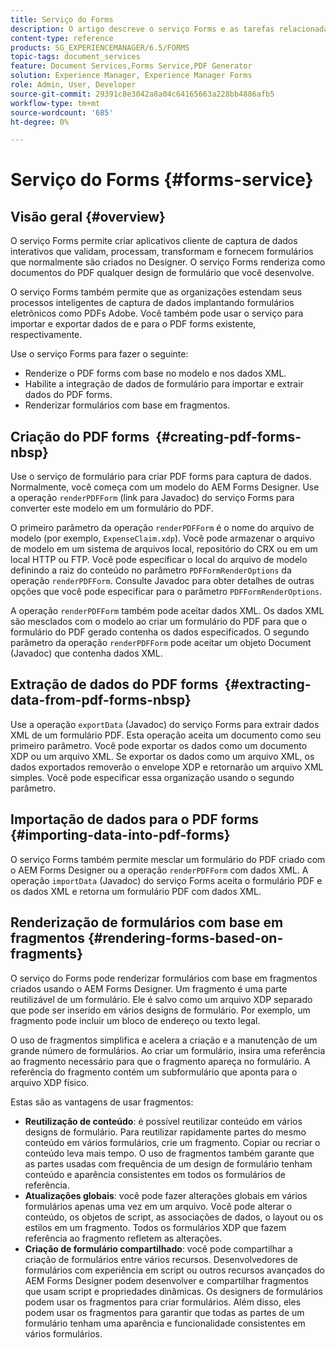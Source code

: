 ```yaml
---
title: Serviço do Forms
description: O artigo descreve o serviço Forms e as tarefas relacionadas ao formulário que podem ser executadas usando o serviço Forms.
content-type: reference
products: SG_EXPERIENCEMANAGER/6.5/FORMS
topic-tags: document_services
feature: Document Services,Forms Service,PDF Generator
solution: Experience Manager, Experience Manager Forms
role: Admin, User, Developer
source-git-commit: 29391c8e3042a8a04c64165663a228bb4886afb5
workflow-type: tm+mt
source-wordcount: '685'
ht-degree: 0%

---
```


# Serviço do Forms {#forms-service}

## Visão geral {#overview}

O serviço Forms permite criar aplicativos cliente de captura de dados interativos que validam, processam, transformam e fornecem formulários que normalmente são criados no Designer. O serviço Forms renderiza como documentos do PDF qualquer design de formulário que você desenvolve.

O serviço Forms também permite que as organizações estendam seus processos inteligentes de captura de dados implantando formulários eletrônicos como PDFs Adobe. Você também pode usar o serviço para importar e exportar dados de e para o PDF forms existente, respectivamente.

Use o serviço Forms para fazer o seguinte:

* Renderize o PDF forms com base no modelo e nos dados XML.
* Habilite a integração de dados de formulário para importar e extrair dados do PDF forms.
* Renderizar formulários com base em fragmentos.

## Criação do PDF forms  {#creating-pdf-forms-nbsp}

Use o serviço de formulário para criar PDF forms para captura de dados. Normalmente, você começa com um modelo do AEM Forms Designer. Use a operação `renderPDFForm` (link para Javadoc) do serviço Forms para converter este modelo em um formulário do PDF.

O primeiro parâmetro da operação `renderPDFForm` é o nome do arquivo de modelo (por exemplo, `ExpenseClaim.xdp`). Você pode armazenar o arquivo de modelo em um sistema de arquivos local, repositório do CRX ou em um local HTTP ou FTP. Você pode especificar o local do arquivo de modelo definindo a raiz do conteúdo no parâmetro `PDFFormRenderOptions` da operação `renderPDFForm`. Consulte Javadoc para obter detalhes de outras opções que você pode especificar para o parâmetro `PDFFormRenderOptions`.

A operação `renderPDFForm` também pode aceitar dados XML. Os dados XML são mesclados com o modelo ao criar um formulário do PDF para que o formulário do PDF gerado contenha os dados especificados. O segundo parâmetro da operação `renderPDFForm` pode aceitar um objeto Document (Javadoc) que contenha dados XML.

## Extração de dados do PDF forms  {#extracting-data-from-pdf-forms-nbsp}

Use a operação `exportData` (Javadoc) do serviço Forms para extrair dados XML de um formulário PDF. Esta operação aceita um documento como seu primeiro parâmetro. Você pode exportar os dados como um documento XDP ou um arquivo XML. Se exportar os dados como um arquivo XML, os dados exportados removerão o envelope XDP e retornarão um arquivo XML simples. Você pode especificar essa organização usando o segundo parâmetro.

## Importação de dados para o PDF forms {#importing-data-into-pdf-forms}

O serviço Forms também permite mesclar um formulário do PDF criado com o AEM Forms Designer ou a operação `renderPDFForm` com dados XML. A operação `importData` (Javadoc) do serviço Forms aceita o formulário PDF e os dados XML e retorna um formulário PDF com dados XML.

## Renderização de formulários com base em fragmentos {#rendering-forms-based-on-fragments}

O serviço do Forms pode renderizar formulários com base em fragmentos criados usando o AEM Forms Designer. Um fragmento é uma parte reutilizável de um formulário. Ele é salvo como um arquivo XDP separado que pode ser inserido em vários designs de formulário. Por exemplo, um fragmento pode incluir um bloco de endereço ou texto legal.

O uso de fragmentos simplifica e acelera a criação e a manutenção de um grande número de formulários. Ao criar um formulário, insira uma referência ao fragmento necessário para que o fragmento apareça no formulário. A referência do fragmento contém um subformulário que aponta para o arquivo XDP físico.

Estas são as vantagens de usar fragmentos:

* **Reutilização de conteúdo**: é possível reutilizar conteúdo em vários designs de formulário. Para reutilizar rapidamente partes do mesmo conteúdo em vários formulários, crie um fragmento. Copiar ou recriar o conteúdo leva mais tempo. O uso de fragmentos também garante que as partes usadas com frequência de um design de formulário tenham conteúdo e aparência consistentes em todos os formulários de referência.
* **Atualizações globais**: você pode fazer alterações globais em vários formulários apenas uma vez em um arquivo. Você pode alterar o conteúdo, os objetos de script, as associações de dados, o layout ou os estilos em um fragmento. Todos os formulários XDP que fazem referência ao fragmento refletem as alterações.
* **Criação de formulário compartilhado**: você pode compartilhar a criação de formulários entre vários recursos. Desenvolvedores de formulários com experiência em script ou outros recursos avançados do AEM Forms Designer podem desenvolver e compartilhar fragmentos que usam script e propriedades dinâmicas. Os designers de formulários podem usar os fragmentos para criar formulários. Além disso, eles podem usar os fragmentos para garantir que todas as partes de um formulário tenham uma aparência e funcionalidade consistentes em vários formulários.

